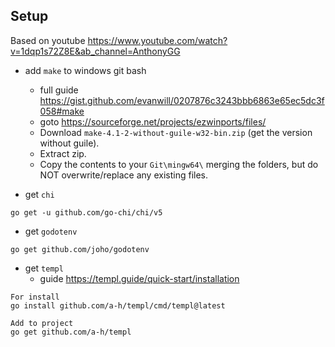 ## Setup

Based on youtube https://www.youtube.com/watch?v=1dqp1s72Z8E&ab_channel=AnthonyGG

- add `make` to windows git bash 
    - full guide https://gist.github.com/evanwill/0207876c3243bbb6863e65ec5dc3f058#make    
    - goto https://sourceforge.net/projects/ezwinports/files/
    - Download `make-4.1-2-without-guile-w32-bin.zip` (get the version without guile).
    - Extract zip.
    - Copy the contents to your `Git\mingw64\` merging the folders, but do NOT overwrite/replace any existing files.

- get `chi`
```
go get -u github.com/go-chi/chi/v5
```
- get `godotenv`
```
go get github.com/joho/godotenv
```
- get `templ`
    - guide https://templ.guide/quick-start/installation
```
For install
go install github.com/a-h/templ/cmd/templ@latest

Add to project
go get github.com/a-h/templ
```


